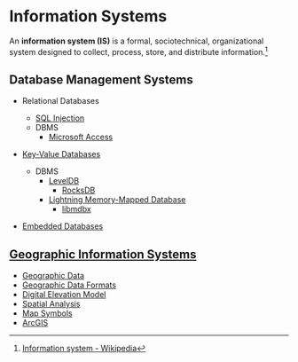 # Information Systems
An **information system (IS)** is a formal, sociotechnical, organizational system designed to collect, process, store, and distribute information.[^wiki]

## Database Management Systems
- Relational Databases
  - [SQL Injection](Databases/Relational/SQL%20Injection.md)
  - DBMS
    - [Microsoft Access](Databases/Relational/DBMS/Access/README.md)

- [Key-Value Databases](Databases/Key-Value/README.md)
  - DBMS
    - [LevelDB](Databases/Key-Value/DBMS/LevelDB/README.md)
      - [RocksDB](Databases/Key-Value/DBMS/LevelDB/RocksDB/README.md)
    - [Lightning Memory-Mapped Database](Databases/Key-Value/DBMS/LMDB/README.md)
      - [libmdbx](Databases/Key-Value/DBMS/LMDB/libmdbx.md)

- [Embedded Databases](Databases/Embedded%20Databases.md)

## [Geographic Information Systems](Geographic/README.md)
- [Geographic Data](Geographic/Data.md)
- [Geographic Data Formats](Geographic/Data%20Formats.md)
- [Digital Elevation Model](Geographic/Digital%20Elevation%20Model.md)
- [Spatial Analysis](Geographic/Spatial%20Analysis.md)
- [Map Symbols](Geographic/Map%20Symbols.md)
- [ArcGIS](Geographic/ArcGIS/README.md)

[^wiki]: [Information system - Wikipedia](https://en.wikipedia.org/wiki/Information_system)
